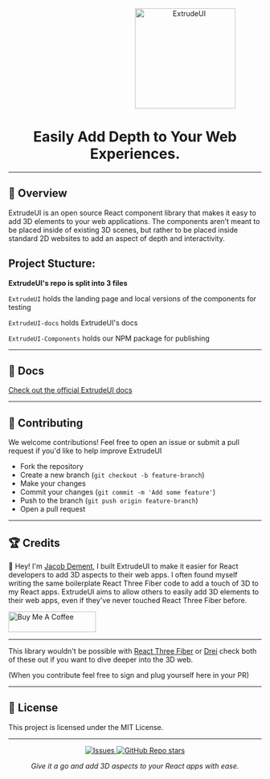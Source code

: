 

<div align="center">
  <img src="https://pgtgy4em2f.ufs.sh/f/oMW3imFO9N6PcOOHfvbMOvsrnRhEwqLJa7FIe6Gtj0Cg5WlT" alt="ExtrudeUI" width="200" style="margin-left:200px;"/>
<h1>Easily Add Depth to Your Web Experiences.</h1>
</div>

---

<h2>🫶 Overview</h2>

<p>ExtrudeUI is an open source React component library that makes it easy to add 3D elements to your web applications. The components aren’t meant to be placed inside of existing 3D scenes, but rather to be placed inside standard 2D websites to add an aspect of depth and interactivity.</p>

<h2>Project Stucture:</h2>

**ExtrudeUI's repo is split into 3 files**

`ExtrudeUI` holds the landing page and local versions of the components for testing

`ExtrudeUI-docs` holds ExtrudeUI's docs

`ExtrudeUI-Components` holds our NPM package for publishing

---

<h2>📄 Docs</h2> <a href="https://docs.extrudeui.com">Check out the official ExtrudeUI docs</a>

---


<h2>🌱 Contributing</h2> <p>We welcome contributions! Feel free to open an issue or submit a pull request if you'd like to help improve ExtrudeUI</p> <ul> <li>Fork the repository</li> <li>Create a new branch (<code>git checkout -b feature-branch</code>)</li> <li>Make your changes</li> <li>Commit your changes (<code>git commit -m 'Add some feature'</code>)</li> <li>Push to the branch (<code>git push origin feature-branch</code>)</li> <li>Open a pull request</li> </ul>

---

<h2>🏆 Credits</h2> 



<p>👋 Hey! I'm <a href="https://github.com/Oia20">Jacob Dement</a>, I built ExtrudeUI to make it easier for React developers to add 3D aspects to their web apps. I often found myself writing the same boilerplate React Three Fiber code to add a touch of 3D to my React apps. ExtrudeUI aims to allow others to easily add 3D elements to their web apps, even if they've never touched React Three Fiber before. </p> 
<a href="https://buymeacoffee.com/jacobdemenl" target="_blank"><img src="https://cdn.buymeacoffee.com/buttons/default-orange.png" alt="Buy Me A Coffee" height="41" width="174"></a>

---

This library wouldn't be possible with [React Three Fiber](https://r3f.docs.pmnd.rs/getting-started/introduction) or [Drei](https://drei.docs.pmnd.rs/getting-started/introduction) check both of these out if you want to dive deeper into the 3D web.

(When you contribute feel free to sign and plug yourself here in your PR)

---



<h2>📜 License</h2> <p>This project is licensed under the MIT License.</p>

---

<div align="center"> <a href="https://github.com/Oia20/Extrudeui/issues"> <img alt="Issues" src="https://img.shields.io/github/issues/Oia20/Extrudeui?color=brightgreen"/> </a> <a href="https://github.com/Oia20/Extrudeui"> <img alt="GitHub Repo stars" src="https://img.shields.io/github/stars/Oia20/Extrudeui?style=social"/> </a> </div>
<p align="center"><i>Give it a go and add 3D aspects to your React apps with ease.</i></p>
